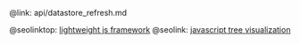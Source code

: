 @link: api/datastore_refresh.md

@seolinktop: [lightweight js framework](https://webix.com)
@seolink: [javascript tree visualization](https://webix.com/widget/tree/)